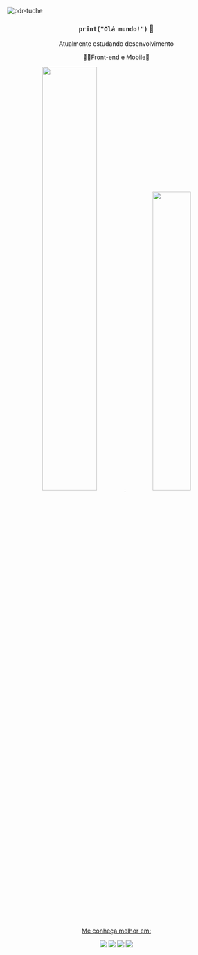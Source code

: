 <p align="left"> <img src="https://komarev.com/ghpvc/?username=pdr-tuche&label=Profile%20views&color=0e75b6&style=flat" alt="pdr-tuche"</p>
<div align= "center">

  ### `print("Olá mundo!")` 👋
</div>
 <div align = "center">
    <p align = "center"> Atualmente estudando desenvolvimento </p>
    <p align ="center"> 🐱‍💻Front-end e Mobile📲      
</div>

<div align="center">
  <a href="https://github.com/pdr-tuche">
  <img  width="50%"src="https://github-readme-stats.vercel.app/api?username=pdr-tuche&show_icons=true&theme=github_dark&include_all_commits=true&count_private=true"/>
  <img  width="42%" src="https://github-readme-stats.vercel.app/api/top-langs/?username=pdr-tuche&layout=compact&langs_count=7&theme=github_dark"/>
</div>
  
  
  
 ## 
  <div align="center">
     <p> Me conheça melhor em: </p> 
     <a href="https://dev.to/pdrtuche" target="_blank"><img src="https://img.shields.io/badge/dev.to-0A0A0A?style=for-the-badge&logo=dev.to&logoColor=white"></a>
     <a href="https://instagram.com/pdr.tuche" target="_blank"><img src="https://img.shields.io/badge/-Instagram-%23E4405F?style=for-the-badge&logo=instagram&logoColor=white" target="_blank"></a>
     <a href="https://www.linkedin.com/in/pdr-neves" target="_blank"><img src="https://img.shields.io/badge/LinkedIn-0077B5?style=for-the-badge&logo=linkedin&logoColor=white" target="_blank"></a>
     <a href="https://www.twitch.tv/pdrtuche"><img src="https://img.shields.io/badge/Twitch-9146FF?style=for-the-badge&logo=twitch&logoColor=white"></a>
  </div>
  
<!-- ![Snake animation](https://github.com/rafaballerini/rafaballerini/blob/output/github-contribution-grid-snake.svg)

-->
